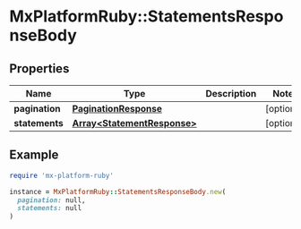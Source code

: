 # MxPlatformRuby::StatementsResponseBody

## Properties

| Name | Type | Description | Notes |
| ---- | ---- | ----------- | ----- |
| **pagination** | [**PaginationResponse**](PaginationResponse.md) |  | [optional] |
| **statements** | [**Array&lt;StatementResponse&gt;**](StatementResponse.md) |  | [optional] |

## Example

```ruby
require 'mx-platform-ruby'

instance = MxPlatformRuby::StatementsResponseBody.new(
  pagination: null,
  statements: null
)
```

